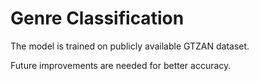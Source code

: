 # Genre Classification 

The model is trained on publicly available GTZAN dataset.

Future improvements are needed for better accuracy.